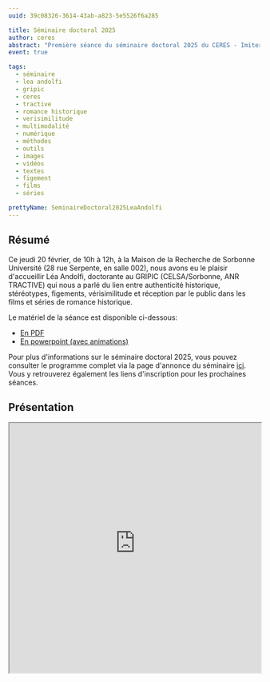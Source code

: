 ```yaml
---
uuid: 39c08326-3614-43ab-a823-5e5526f6a285

title: Séminaire doctoral 2025
author: ceres
abstract: "Première séance du séminaire doctoral 2025 du CERES - Imiter pour mieux régner"
event: true

tags:
  - séminaire
  - lea andolfi
  - gripic
  - ceres
  - tractive
  - romance historique
  - verisimilitude
  - multimodalité
  - numérique
  - méthodes
  - outils
  - images
  - vidéos
  - textes
  - figement
  - films
  - séries

prettyName: SeminaireDoctoral2025LeaAndolfi
---
```


## Résumé
Ce jeudi 20 février, de 10h à 12h, à la Maison de la Recherche de Sorbonne Université (28 rue Serpente, en salle 002), nous avons eu le plaisir d'accueillir Léa Andolfi, doctorante au GRIPIC (CELSA/Sorbonne, ANR TRACTIVE) qui nous a parlé du lien entre authenticité historique, stéréotypes, figements, vérisimilitude et réception par le public dans les films et séries de romance historique.

Le matériel de la séance est disponible ci-dessous:
- [En PDF](SeminaireDoctoral2025LeaAndolfi.pdf)
- [En powerpoint (avec animations)](https://dropsu.sorbonne-universite.fr/s/9D9LQnp2pdP7ygw)


Pour plus d'informations sur le séminaire doctoral 2025, vous pouvez consulter le programme complet via la page d'annonce du séminaire [ici](https://ceres.sorbonne-universite.fr/SeminaireDoctoral2025/). Vous y retrouverez également les liens d'inscription pour les prochaines séances.


## Présentation

<iframe src="https://ceres.sorbonne-universite.fr/2dc4ae48e3d7567e6226857ece7795bf/SeminaireDoctoral2025LeaAndolfi.pdf" type="application/pdf" width="100%" height="500px">
    <p>Vous pouvez <a href="SeminaireDoctoral2025LeaAndolfi.pdf">télécharger le PDF</a>.</p>
</iframe>
